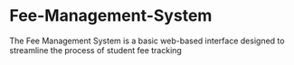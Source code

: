 # Fee-Management-System
The Fee Management System is a basic web-based interface designed to streamline the process of student fee tracking
